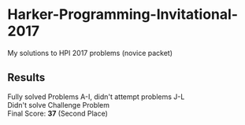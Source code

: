 # Harker-Programming-Invitational-2017
My solutions to HPI 2017 problems (novice packet)

## Results
Fully solved Problems A-I, didn't attempt problems J-L  
Didn't solve Challenge Problem  
Final Score: <b>37</b> (Second Place)
